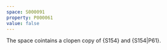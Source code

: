 ```yaml
---
space: S000091
property: P000061
value: false
---
```


The space cointains a clopen copy of {S154}
and {S154|P61}.
